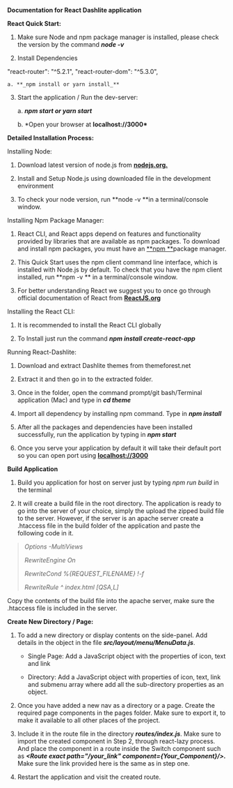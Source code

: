 **Documentation for React Dashlite application**

**React Quick Start:**

1.  Make sure Node and npm package manager is installed, please check
    the version by the command **_node -v_**

2.  Install Dependencies

"react-router": "^5.2.1",
"react-router-dom": "^5.3.0",

    a. **_npm install or yarn install_**

3.  Start the application / Run the dev-server:

    a. **_npm start or yarn start_**

    b. \*Open your browser at **localhost://3000\***

**Detailed Installation Process:**

Installing Node:

1.  Download latest version of node.js
    from [**nodejs.org.**](https://nodejs.org/)

2.  Install and Setup Node.js using downloaded file in the development
    environment

3.  To check your node version, run **node -v **in a terminal/console
    window.

Installing Npm Package Manager:

1.  React CLI, and React apps depend on features and functionality
    provided by libraries that are available as npm packages. To
    download and install npm packages, you must have
    an [**npm **](https://www.npmjs.com/)package manager.

2.  This Quick Start uses the npm client command line interface, which
    is installed with Node.js by default. To check that you have the npm
    client installed, run **npm -v ** in a terminal/console window.

3.  For better understanding React we suggest you to once go through
    official documentation of React
    from [**ReactJS.org**](https://reactjs.org/docs/getting-started.html)

Installing the React CLI:

1.  It is recommended to install the React CLI globally

2.  To Install just run the command **_npm install create-react-app_**

Running React-Dashlite:

1.  Download and extract Dashlite themes from themeforest.net

2.  Extract it and then go in to the extracted folder.

3.  Once in the folder, open the command prompt/git bash/Terminal
    application (Mac) and type in **_cd theme_**

4.  Import all dependency by installing npm command. Type in **_npm
    install_**

5.  After all the packages and dependencies have been installed
    successfully, run the application by typing in **_npm start_**

6.  Once you serve your application by default it will take their
    default port so you can open port
    using [**localhost://3000**](<javascript:void(0)>)

**Build Application**

1.  Build you application for host on server just by typing _npm run
    build_ in the terminal

2.  It will create a build file in the root directory. The application
    is ready to go into the server of your choice, simply the upload the
    zipped build file to the server. However, if the server is an apache
    server create a .htaccess file in the build folder of the
    application and paste the following code in it.

> _Options -MultiViews_
>
> _RewriteEngine On_
>
> _RewriteCond %{REQUEST_FILENAME} !-f_
>
> _RewriteRule \^ index.html \[QSA,L\]_

Copy the contents of the build file into the apache server, make sure
the .htaccess file is included in the server.

**Create New Directory / Page:**

1.  To add a new directory or display contents on the side-panel. Add
    details in the object in the file **_src/layout/menu/MenuData.js_**.

    - Single Page: Add a JavaScript object with the properties of
      icon, text and link

    - Directory: Add a JavaScript object with properties of icon,
      text, link and submenu array where add all the sub-directory
      properties as an object.

2.  Once you have added a new nav as a directory or a page. Create the
    required page components in the pages folder. Make sure to export
    it, to make it available to all other places of the project.

3.  Include it in the route file in the directory **_routes/index.js_**.
    Make sure to import the created component in Step 2, through
    react-lazy process. And place the component in a route inside the
    Switch component such as **_\<Route exact path="/your_link"
    component={Your_Component}/\>._** Make sure the link provided here
    is the same as in step one.

4.  Restart the application and visit the created route.
